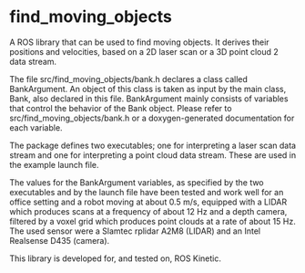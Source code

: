# find_moving_objects

A ROS library that can be used to find moving objects. It derives their positions and velocities,
based on a 2D laser scan or a 3D point cloud 2 data stream.

The file src/find_moving_objects/bank.h declares a class called BankArgument. An object of this 
class is taken as input by the main class, Bank, also declared in this file. BankArgument mainly 
consists of variables that control the behavior of the Bank object. Please refer to 
src/find_moving_objects/bank.h or a doxygen-generated documentation for each variable.

The package defines two executables; one for interpreting a laser scan data stream and one for 
interpreting a point cloud data stream. These are used in the example launch file.

The values for the BankArgument variables, as specified by the two executables and by the launch 
file have been tested and work well for an office setting and a robot moving at about 0.5 m/s, 
equipped with a LIDAR which produces scans at a frequency of about 12 Hz and a depth camera, 
filtered by a voxel grid which produces point clouds at a rate of about 15 Hz. The used sensor were
a Slamtec rplidar A2M8 (LIDAR) and an Intel Realsense D435 (camera).

This library is developed for, and tested on, ROS Kinetic.
